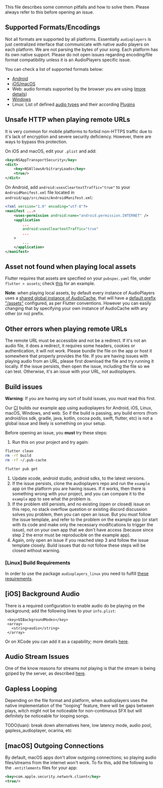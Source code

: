 This file describes some common pitfalls and how to solve them. Please always refer to this before opening an issue.

## Supported Formats/Encodings

Not all formats are supported by all platforms. Essentially `audioplayers` is just centralized interface that communicate with native audio players on each platform. We are not parsing the bytes of your song. Each platform has its own native support. Please do not open issues regarding encoding/file format compatibility unless it is an AudioPlayers specific issue.

You can check a list of supported formats below:

- [Android](https://developer.android.com/guide/topics/media/media-formats.html)
- [iOS/macOS](https://www.techotopia.com/index.php/Playing_Audio_on_iOS_8_using_AVAudioPlayer#Supported_Audio_Formats)
- Web: audio formats supported by the browser you are using ([more details](https://developer.mozilla.org/en-US/docs/Web/Media/Formats/Audio_codecs))
- [Windows](https://learn.microsoft.com/en-us/windows/win32/medfound/supported-media-formats-in-media-foundation)
- Linux: List of defined [audio types](https://gstreamer.freedesktop.org/documentation/plugin-development/advanced/media-types.html?gi-language=c#table-of-audio-types) and their according [Plugins](https://gstreamer.freedesktop.org/documentation/plugins_doc.html?gi-language=c)

## Unsafe HTTP when playing remote URLs

It is very common for mobile platforms to forbid non-HTTPS traffic due to it's lack of encryption and severe security deficiency. However, there are ways to bypass this protection.

On iOS and macOS, edit your `.plist` and add:

```xml
<key>NSAppTransportSecurity</key>
<dict>
    <key>NSAllowsArbitraryLoads</key>
    <true/>
</dict>
```

On Android, add `android:usesCleartextTraffic="true"` to your `AndroidManifest.xml` file located in `android/app/src/main/AndroidManifest.xml`:

```xml
<?xml version="1.0" encoding="utf-8"?>
<manifest ...>
    <uses-permission android:name="android.permission.INTERNET" />
    <application
        ...
        android:usesCleartextTraffic="true"
        ...
    >
        ...
    </application>
</manifest>
```

## Asset not found when playing local assets

Flutter requires that assets are specified on your `pubspec.yaml` file, under `flutter > assets`; check [this](https://github.com/luanpotter/bgug/blob/master/pubspec.yaml#L89) for an example.

**Note**: when playing local assets, by default every instance of AudioPlayers uses a [shared global instance of AudioCache](https://github.com/bluefireteam/audioplayers/blob/main/packages/audioplayers/lib/src/audioplayer.dart#L24), that will have a [default prefix "/assets"](https://github.com/bluefireteam/audioplayers/blob/main/packages/audioplayers/lib/src/audio_cache.dart#L41) configured, as per Flutter conventions. However you can easily changing that by specifying your own instance of AudioCache with any other (or no) prefix.

## Other errors when playing remote URLs

The remote URL must be accessible and not be a redirect. If it's not an audio file, it does a redirect, it requires some headers, cookies or authentication, it will not work. Please bundle the file on the app or host it somewhere that properly provides the file. If you are having issues with playing audio from an URL, please first download the file and try running it locally. If the issue persists, then open the issue, including the file so we can test. Otherwise, it's an issue with your URL, not audioplayers.

## Build issues

**Warning**: If you are having any sort of build issues, you must read this first.

Our [CI](https://github.com/bluefireteam/audioplayers/blob/master/.github/workflows/build.yml) builds our example app using audioplayers for Android, iOS, Linux, macOS, Windows, and web. So if the build is passing, any build errors (from android/ios sdk, gradle, java, kotlin, cocoa pods, swift, flutter, etc) is not a global issue and likely is something on your setup.

Before opening an issue, you **must** try these steps:

1. Run this on your project and try again:
```bash
flutter clean
rm -rf build
rm -rf ~/.pub-cache

flutter pub get
```
1. Update xcode, android studio, android sdks, to the latest versions.
1. If the issue persists, clone the audioplayers repo and run the `example` app on the platform you are having issues. If it works, then there is something wrong with your project, and you can compare it to the `example` app to see what the problem is.
1. If the problem still persists, and no existing (open or closed) issue on this repo, no stack overflow question or existing discord discussion solves you problem, then you can open an issue. But you must follow the issue template, and refer to the problem on the example app (or start with its code and make only the necessary modifications to trigger the issue), not on your own app that we don't have access (because since step 2 the error must be reproducible on the example app).
1. Again, only open an issue if you reached step 3 and follow the issue template closely. Build issues that do not follow these steps will be closed without warning.

### [Linux] Build Requirements
In order to use the package `audioplayers_linux` you need to fulfill [these requirements](packages/audioplayers_linux/requirements.md).

## [iOS] Background Audio

There is a required configuration to enable audio do be playing on the background; add the following lines to your `info.plist`:

 ```
  <key>UIBackgroundModes</key>
  <array>
  	<string>audio</string>
  </array>
```

Or on XCode you can add it as a capability; more details [here](https://developer.apple.com/documentation/avfoundation/media_assets_playback_and_editing/creating_a_basic_video_player_ios_and_tvos/enabling_background_audio).

## Audio Stream Issues

One of the know reasons for streams not playing is that the stream is being gziped by the server, as described [here](https://github.com/bluefireteam/audioplayers/issues/183).

## Gapless Looping

Depending on the file format and platform, when audioplayers uses the native implementation of the "looping" feature, there will be gaps between plays, witch might not be noticeable for non-continuous SFX but will definitely be noticeable for looping songs.

TODO(luan): break down alternatives here, low latency mode, audio pool, gapless_audioplayer, ocarina, etc

## [macOS] Outgoing Connections

By default, macOS apps don't allow outgoing connections; so playing audio files/streams from the internet won't work. To fix this, add the following to the `.entitlements` files for your app:

```xml
<key>com.apple.security.network.client</key>
<true/>
```
